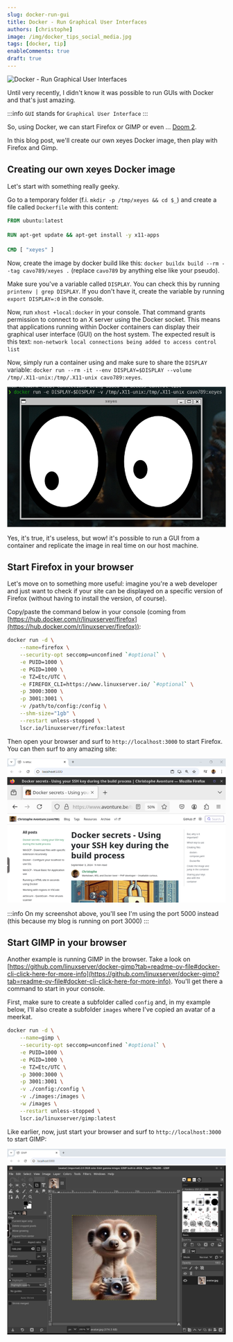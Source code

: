 ```yaml
---
slug: docker-run-gui
title: Docker - Run Graphical User Interfaces
authors: [christophe]
image: /img/docker_tips_social_media.jpg
tags: [docker, tip]
enableComments: true
draft: true
---
```

<!-- cspell:ignore xeyes,xhost,seccomp,pgid,puid -->
![Docker - Run Graphical User Interfaces](/img/docker_tips_header.jpg)

Until very recently, I didn't know it was possible to run GUIs with Docker and that's just amazing.

:::info `GUI` stands for `Graphical User Interface`
:::

So, using Docker, we can start Firefox or GIMP or even ... [Doom 2](https://hub.docker.com/r/classiccontainers/doom2).


In this blog post, we'll create our own xeyes Docker image, then play with Firefox and Gimp.

<!-- truncate -->

## Creating our own xeyes Docker image

Let's start with something really geeky.

Go to a temporary folder (f.i. `mkdir -p /tmp/xeyes && cd $_`) and create a file called `Dockerfile` with this content:

```Dockerfile
FROM ubuntu:latest

RUN apt-get update && apt-get install -y x11-apps

CMD [ "xeyes" ]
```

Now, create the image by docker build like this: `docker buildx build --rm --tag cavo789/xeyes .` (replace `cavo789` by anything else like your pseudo).

Make sure you've a variable called `DISPLAY`. You can check this by running `printenv | grep DISPLAY`. If you don't have it, create the variable by running `export DISPLAY=:0` in the console.

Now, run `xhost +local:docker` in your console. That command grants permission to connect to an X server using the Docker socket. This means that applications running within Docker containers can display their graphical user interface (GUI) on the host system. The expected result is this text: `non-network local connections being added to access control list` 

Now, simply run a container using and make sure to share the `DISPLAY` variable: `docker run --rm -it --env DISPLAY=$DISPLAY --volume /tmp/.X11-unix:/tmp/.X11-unix cavo789:xeyes`.

![xeyes under Docker](./images/xeyes_in_docker.png)

Yes, it's true, it's useless, but wow! it's possible to run a GUI from a container and replicate the image in real time on our host machine.

## Start Firefox in your browser

Let's move on to something more useful: imagine you're a web developer and just want to check if your site can be displayed on a specific version of Firefox (without having to install the version, of course).

Copy/paste the command below in your console (coming from [https://hub.docker.com/r/linuxserver/firefox](https://hub.docker.com/r/linuxserver/firefox)):

```bash
docker run -d \
    --name=firefox \
    --security-opt seccomp=unconfined `#optional` \
    -e PUID=1000 \
    -e PGID=1000 \
    -e TZ=Etc/UTC \
    -e FIREFOX_CLI=https://www.linuxserver.io/ `#optional` \
    -p 3000:3000 \
    -p 3001:3001 \
    -v /path/to/config:/config \
    --shm-size="1gb" \
    --restart unless-stopped \
    lscr.io/linuxserver/firefox:latest
```

Then open your browser and surf to `http://localhost:3000` to start Firefox. You can then surf to any amazing site:

![Start Firefox inside Docker](./images/firefox_in_docker.png)

:::info On my screenshot above, you'll see I'm using the port 5000 instead (this because my blog is running on port 3000)
:::

## Start GIMP in your browser

Another example is running GIMP in the browser. Take a look on [https://github.com/linuxserver/docker-gimp?tab=readme-ov-file#docker-cli-click-here-for-more-info](https://github.com/linuxserver/docker-gimp?tab=readme-ov-file#docker-cli-click-here-for-more-info). You'll get there a command to start in your console.

First, make sure to create a subfolder called `config` and, in my example below, I'll also create a subfolder `images` where I've copied an avatar of a meerkat.

```bash
docker run -d \
    --name=gimp \
    --security-opt seccomp=unconfined `#optional` \
    -e PUID=1000 \
    -e PGID=1000 \
    -e TZ=Etc/UTC \
    -p 3000:3000 \
    -p 3001:3001 \
    -v ./config:/config \
    -v ./images:/images \
    -w /images \
    --restart unless-stopped \
    lscr.io/linuxserver/gimp:latest
```

Like earlier, now, just start your browser and surf to `http://localhost:3000` to start GIMP:

![Running GIMP in Docker](./images/gimp_in_docker.png)


